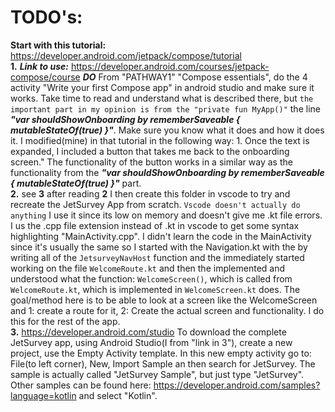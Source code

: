 # TODO's:
  **Start with this tutorial:**
  https://developer.android.com/jetpack/compose/tutorial <br>
  **1.**
    ***Link to use:***
    https://developer.android.com/courses/jetpack-compose/course
    ***DO*** From "PATHWAY1" "Compose essentials", do the 4 activity "Write your first Compose app" in android studio and make sure it works. Take time to read and understand what is described there, but `the important part in my opinion is from the "private fun MyApp()"` the line ***"var shouldShowOnboarding by rememberSaveable { mutableStateOf(true) }"***. Make sure you know what it does and how it does it. I modified(mine) in that tutorial in the following way:
     1. Once the text is expanded, I included a button that takes me back to the onboarding screen." The functionality of the button works in a similar way as the functionality from the ***"var shouldShowOnboarding by rememberSaveable { mutableStateOf(true) }"*** part. <br>
  **2.** see **3** after reading **2**
  I then create this folder in vscode to try and recreate the JetSurvey App from scratch. `Vscode doesn't actually do anything` I use it since its low on memory and doesn't give me .kt file errors. I us the .cpp file extension instead of .kt in vscode to get some syntax highlighting "MainActivity.cpp".
  I didn't learn the code in the MainActivity since it's usually the same so I started with the Navigation.kt with the by writing all of the `JetsurveyNavHost` function and the immediately started working on the file `WelcomeRoute.kt` and then the implemented and understood what the function: `WelcomeScreen()`, which is called from `WelcomeRoute.kt`, which is implemented in `WelcomeScreen.kt` does. The goal/method here is to be able to look at a screen like the WelcomeScreen and 1: create a route for it, 2: Create the actual screen and functionality. I do this for the rest of the app. <br>
  **3.** https://developer.android.com/studio
  To download the complete JetSurvey app, using Android Studio(I from "link in 3"), create a new project, use the Empty Activity template. In this new empty activity go to: File(to left corner), New, Import Sample an then search for JetSurvey. The sample is actually called "JetSurvey Sample", but just type "JetSurvey". Other samples can be found here:
  https://developer.android.com/samples?language=kotlin
  and select "Kotlin".  
